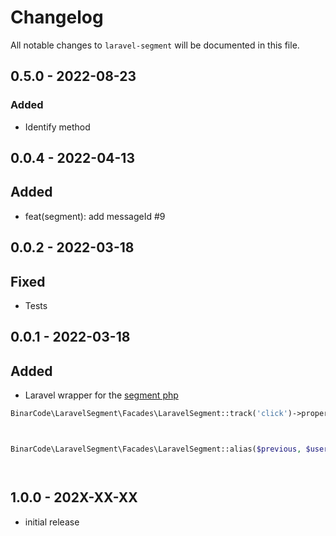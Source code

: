 # Changelog

All notable changes to `laravel-segment` will be documented in this file.

## 0.5.0 - 2022-08-23

### Added

- Identify method

## 0.0.4 - 2022-04-13

## Added

- feat(segment): add messageId #9

## 0.0.2 - 2022-03-18

## Fixed

- Tests

## 0.0.1 - 2022-03-18

## Added

- Laravel wrapper for the [segment php](https://segment.com/docs/connections/sources/catalog/libraries/server/php/)

```php
BinarCode\LaravelSegment\Facades\LaravelSegment::track('click')->properties([...])




```
```php
BinarCode\LaravelSegment\Facades\LaravelSegment::alias($previous, $userId);




```
## 1.0.0 - 202X-XX-XX

- initial release
